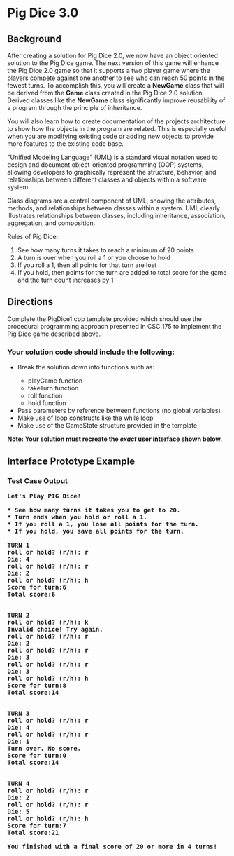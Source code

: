 # Pig Dice 3.0

## Background
After creating a solution for Pig Dice 2.0, we now have an object oriented solution to the Pig Dice game. The next version of this game will 
enhance the Pig Dice 2.0 game so that it supports a two player game where the players compete against one another to see who can reach 50 points 
in the fewest turns. To accomplish this, you will create a <b>NewGame</b> class that will be derived from the <b>Game</b> class created in the 
Pig Dice 2.0 solution. Derived classes like the <b>NewGame</b> class significantly improve reusability of a program through the principle of 
inheritance. 

You will also learn how to create documentation of the projects architecture to show how the objects in the program are related. This is 
especially useful when you are modifying existing code or adding new objects to provide more features to the existing code base.

"Unified Modeling Language" (UML) is a standard visual notation used to design and document object-oriented programming (OOP) systems, 
allowing developers to graphically represent the structure, behavior, and relationships between different classes and objects within a 
software system.

Class diagrams are a central component of UML, showing the attributes, methods, and relationships between classes within a system. UML clearly
illustrates relationships between classes, including inheritance, association, aggregation, and composition.


Rules of Pig Dice:
<ol>
<li>See how many turns it takes to reach a minimum of 20 points</li>
<li>A turn is over when you roll a 1 or you choose to hold</li>
<li>If you roll a 1, then all points for that turn are lost</li>
<li>If you hold, then points for the turn are added to total score for the game and the turn count increases by 1</li>
</ol>

## Directions
Complete the PigDice1.cpp template provided which should use the procedural programming approach presented in CSC 175 to implement the Pig Dice game described above. 

### Your solution code should include the following:
<ul>
<li>Break the solution down into functions such as:</li>
<ul><li>playGame function</li>
<li>takeTurn function</li>
<li>roll function</li>
<li>hold function</li></ul>
<li>Pass parameters by reference between functions (no global variables)</li>
<li>Make use of loop constructs like the while loop</li>
<li>Make use of the GameState structure provided in the template</li>
</ul>

<b>Note: Your solution must recreate the <i>exact</i> user interface shown below.</b>




## Interface Prototype Example

### Test Case Output
<pre><b>Let's Play PIG Dice!

* See how many turns it takes you to get to 20.
* Turn ends when you hold or roll a 1.
* If you roll a 1, you lose all points for the turn.
* If you hold, you save all points for the turn.

TURN 1
roll or hold? (r/h): r
Die: 4
roll or hold? (r/h): r
Die: 2
roll or hold? (r/h): h
Score for turn:6
Total score:6


TURN 2
roll or hold? (r/h): k
Invalid choice! Try again.
roll or hold? (r/h): r
Die: 2
roll or hold? (r/h): r
Die: 3
roll or hold? (r/h): r
Die: 3
roll or hold? (r/h): h
Score for turn:8
Total score:14


TURN 3
roll or hold? (r/h): r
Die: 4
roll or hold? (r/h): r
Die: 1
Turn over. No score.
Score for turn:0
Total score:14


TURN 4
roll or hold? (r/h): r
Die: 2
roll or hold? (r/h): r
Die: 5
roll or hold? (r/h): h
Score for turn:7
Total score:21

You finished with a final score of 20 or more in 4 turns!</b></pre>




